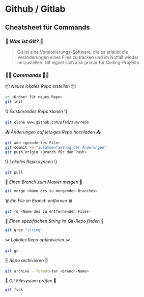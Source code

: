 # Github / Gitlab
## Cheatsheet für Commands

### 🤔 _Was ist Git?_ 🤔
> Git ist eine Versionierungs-Software, die es erlaubt die Veränderungen eines Files zu tracken und im Notfall wieder herzustellen.
> Git eignet sich also primär für Coding-Projekte

### 👨‍💻 _Commands_ 👨‍💻
📦 _Neues lokales Repo erstellen_ 📦
```sh
cd <Ordner für neues Repo>
git init
```
🔃 _Existierendes Repo klonen_ 🔃
```sh
git clone www.github.com/pfad/zum/repo
```
📤 _Änderungen auf jetziges Repo hochladen_ 📤
```sh
git add <geändertes File>
git commit -m "Zusammenfassung der Änderungen"
git push origin <Branch für den Push>
```
🔃 _Lokales Repo syncen_ 🔃
```sh
git pull
```
🔀 _Einen Branch zum Master mergen_ 🔀
```sh
git merge <Name des zu mergenden Branches>
```
🗑️ _Ein File im Branch entfernen_ 🗑️
```sh
git rm <Name des zu entfernenden Files>
```
🔎 _Einen spezifischen String im Git-Repo finden_ 🔎
```sh
git grep "string"
```
✂️ _Lokales Repo optimisieren_ ✂️
```sh
git gc
```
🗄️ _Repo archivieren_ 🗄️
```sh
git archive --format=tar <Branch-Name>
```
🧰 _Git Filesystem prüfen_ 🧰
```sh
git fsck
```